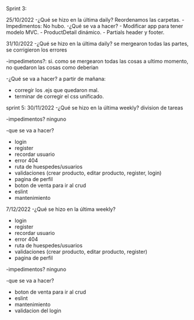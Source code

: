 Sprint 3:

25/10/2022
  -¿Qué se hizo en la última daily? Reordenamos las carpetas.
  -Impedimentos: No hubo.
  -¿Qué se va a hacer?
    - Modificar app para tener modelo MVC.
    - ProductDetail dinámico.
    - Partials header y footer.


31/10/2022
 -¿Qué se hizo en la última daily? se mergearon todas las partes, se corrigieron los errores
 
 -impedimetons?: si. como se mergearon todas las cosas a ultimo momento, no quedaron las cosas como deberian
 
 -¿Qué se va a hacer?
 a partir de mañana:
  - corregir los .ejs que quedaron mal.
  - terminar de corregir el css unificado.
  
sprint 5:
30/11/2022
-¿Qué se hizo en la última weekly? division de tareas

-impedimentos? ninguno

-que se va a hacer?
  - login
  - register
  - recordar usuario
  - error 404
  - ruta de huespedes/usuarios
  - validaciones (crear producto, editar producto, register, login)
  - pagina de perfil
  - boton de venta para ir al crud
  - eslint
  - mantenimiento
  
7/12/2022
-¿Qué se hizo en la última weekly?
  - login
  - register
  - recordar usuario
  - error 404
  - ruta de huespedes/usuarios
  - validaciones (crear producto, editar producto, register)
  - pagina de perfil

-impedimentos? ninguno

-que se va a hacer?
  - boton de venta para ir al crud
  - eslint
  - mantenimiento
  - validacion del login

